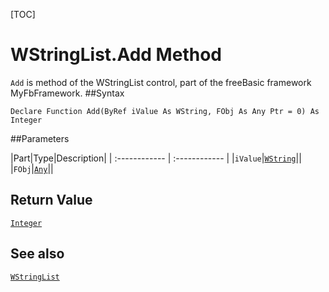 [TOC]
# WStringList.Add Method

`Add` is method of the WStringList control, part of the freeBasic framework MyFbFramework.
##Syntax
```freeBasic
Declare Function Add(ByRef iValue As WString, FObj As Any Ptr = 0) As Integer
```

##Parameters

|Part|Type|Description|
| :------------ | :------------ |
|`iValue`|[`WString`]("https://www.freebasic.net/wiki/KeyPgWString")||
|`FObj`|[`Any`]("https://www.freebasic.net/wiki/KeyPgAny")||

## Return Value
[`Integer`]("https://www.freebasic.net/wiki/KeyPgInteger")
## See also
[`WStringList`](WStringList.md)
